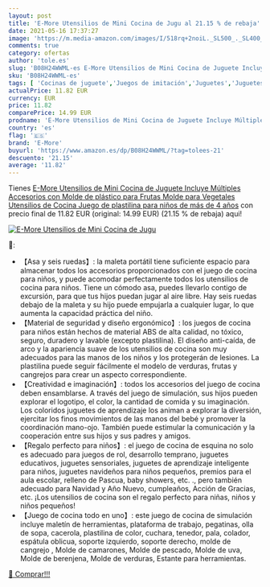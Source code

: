 ```yaml
---
layout: post
title: 'E-More Utensilios de Mini Cocina de Jugu al 21.15 % de rebaja'
date: 2021-05-16 17:37:27
image: 'https://m.media-amazon.com/images/I/518rq+2noiL._SL500_._SL400_.jpg'
comments: true
category: ofertas
author: 'tole.es'
slug: 'B08H24WWML-es E-More Utensilios de Mini Cocina de Juguete Incluye...'
sku: 'B08H24WWML-es'
tags: [ 'Cocinas de juguete','Juegos de imitación','Juguetes','Juguetes de cocina','Juguetes y juegos','e-more','plastilina', ]
actualPrice: 11.82 EUR
currency: EUR
price: 11.82
comparePrice: 14.99 EUR
prodname: 'E-More Utensilios de Mini Cocina de Juguete Incluye Múltiples Accesorios con Molde de plástico para Frutas  Molde para Vegetales  Utensilios de Cocina  Juego de plastilina para niños de más de 4 años'
country: 'es'
flag: '🇪🇸'
brand: 'E-More'
buyurl: 'https://www.amazon.es/dp/B08H24WWML/?tag=tolees-21'
descuento: '21.15'
average: '11.82'
---
```


Tienes [E-More Utensilios de Mini Cocina de Juguete Incluye Múltiples Accesorios con Molde de plástico para Frutas  Molde para Vegetales  Utensilios de Cocina  Juego de plastilina para niños de más de 4 años](https://www.amazon.es/dp/B08H24WWML/?tag=tolees-21) con precio final de  11.82 EUR (original: 14.99 EUR) (21.15 %  de rebaja) aqui!

[![E-More Utensilios de Mini Cocina de Jugu](https://m.media-amazon.com/images/I/518rq+2noiL._SL500_._SL400_.jpg)](https://www.amazon.es/dp/B08H24WWML/?tag=tolees-21)

🔎:

- 【Asa y seis ruedas】: la maleta portátil tiene suficiente espacio para almacenar todos los accesorios proporcionados con el juego de cocina para niños, y puede acomodar perfectamente todos los utensilios de cocina para niños. Tiene un cómodo asa, puedes llevarlo contigo de excursión, para que tus hijos puedan jugar al aire libre. Hay seis ruedas debajo de la maleta y su hijo puede empujarla a cualquier lugar, lo que aumenta la capacidad práctica del niño.
- 【Material de seguridad y diseño ergonómico】: los juegos de cocina para niños están hechos de material ABS de alta calidad, no tóxico, seguro, duradero y lavable (excepto plastilina). El diseño anti-caída, de arco y la apariencia suave de los utensilios de cocina son muy adecuados para las manos de los niños y los protegerán de lesiones. La plastilina puede seguir fácilmente el modelo de verduras, frutas y cangrejos para crear un aspecto correspondiente.
- 【Creatividad e imaginación】: todos los accesorios del juego de cocina deben ensamblarse. A través del juego de simulación, sus hijos pueden explorar el logotipo, el color, la cantidad de comida y su imaginación. Los coloridos juguetes de aprendizaje los animan a explorar la diversión, ejercitar los finos movimientos de las manos del bebé y promover la coordinación mano-ojo. También puede estimular la comunicación y la cooperación entre sus hijos y sus padres y amigos.
- 【Regalo perfecto para niños】: el juego de cocina de esquina no solo es adecuado para juegos de rol, desarrollo temprano, juguetes educativos, juguetes sensoriales, juguetes de aprendizaje inteligente para niños, juguetes navideños para niños pequeños, premios para el aula escolar, relleno de Pascua, baby showers, etc. ., pero también adecuado para Navidad y Año Nuevo, cumpleaños, Acción de Gracias, etc. ¡Los utensilios de cocina son el regalo perfecto para niñas, niños y niños pequeños!
- 【Juego de cocina todo en uno】: este juego de cocina de simulación incluye maletín de herramientas, plataforma de trabajo, pegatinas, olla de sopa, cacerola, plastilina de color, cuchara, tenedor, pala, colador, espátula oblicua, soporte izquierdo, soporte derecho, molde de cangrejo , Molde de camarones, Molde de pescado, Molde de uva, Molde de berenjena, Molde de verduras, Estante para herramientas.

[🛒 Comprar!!!](https://www.amazon.es/dp/B08H24WWML/?tag=tolees-21)
